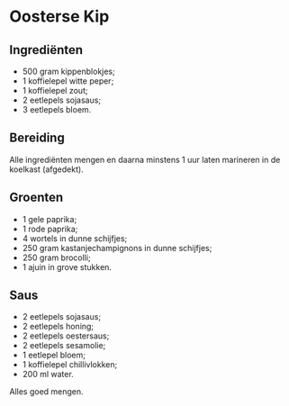 # Oosterse Kip

## Ingrediënten

* 500 gram kippenblokjes;
* 1 koffielepel witte peper;
* 1 koffielepel zout;
* 2 eetlepels sojasaus;
* 3 eetlepels bloem.

## Bereiding

Alle ingrediënten mengen en daarna minstens 1 uur laten marineren in de koelkast (afgedekt).

## Groenten

* 1 gele paprika;
* 1 rode paprika;
* 4 wortels in dunne schijfjes;
* 250 gram kastanjechampignons in dunne schijfjes;
* 250 gram brocolli;
* 1 ajuin in grove stukken.

## Saus

* 2 eetlepels sojasaus;
* 2 eetlepels honing;
* 2 eetlepels oestersaus;
* 2 eetlepels sesamolie;
* 1 eetlepel bloem;
* 1 koffielepel chillivlokken;
* 200 ml water.

Alles goed mengen.
